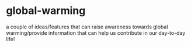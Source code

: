 # global-warming
a couple of ideas/features that can raise awareness towards global warming/provide information that can help us contribute in our day-to-day life!
